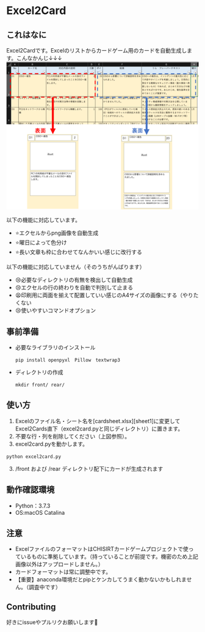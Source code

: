 # Excel2Card

## これはなに
Excel2Cardです。Excelのリストからカードゲーム用のカードを自動生成します。こんなかんじ↓↓↓
![figure](figure1.png)


以下の機能に対応しています。
- ⭐エクセルからpng画像を自動生成
- ⭐曜日によって色分け
- ⭐長い文章も枠に合わせてなんかいい感じに改行する

以下の機能に対応していません（そのうちがんばります）
- 😢必要なディレクトリの有無を検出して自動生成
- 😢エクセルの行の終わりを自動で判別して止まる
- 😫印刷用に両面を揃えて配置していい感じのA4サイズの画像にする（やりたくない
- 😢使いやすいコマンドオプション


## 事前準備
- 必要なライブラリのインストール

  `pip install openpyxl　Pillow　textwrap3 `

- ディレクトリの作成

  `mkdir front/ rear/`


## 使い方
1. Excelのファイル名・シート名を[cardsheet.xlsx][sheet1]に変更してExcel2Cards直下（excel2card.pyと同じディレクトリ）に置きます。
2. 不要な行・列を削除してください（上図参照）。
3. excel2card.pyを動かします。


  `python excel2card.py`

3. /front および /rear ディレクトリ配下にカードが生成されます

## 動作確認環境
- Python：3.7.3
- OS:macOS Catalina

## 注意
- ExcelファイルのフォーマットはCHISIRTカードゲームプロジェクトで使っているものに準拠しています。（持っていることが前提です。機密のため上記画像以外はアップロードしません。）
- カードフォーマットは常に調整中です。
- 【重要】anaconda環境だとpipとケンカしてうまく動かないかもしれません。（調査中です）

## Contributing
好きにissueやプルリクお願いします🙌
